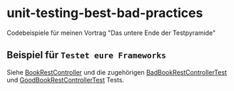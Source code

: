 # unit-testing-best-bad-practices
Codebeispiele für meinen Vortrag "Das untere Ende der Testpyramide"

## Beispiel für ```Testet eure Frameworks```

Siehe [BookRestController](src/main/kotlin/de/larmic/unittesting/rest/BookRestController.kt) und die 
zugehörigen [BadBookRestControllerTest](src/test/kotlin/de/larmic/unittesting/rest/BadBookRestControllerTest.kt) und
[GoodBookRestControllerTest](src/test/kotlin/de/larmic/unittesting/rest/GoodBookRestControllerTest.kt) Tests.